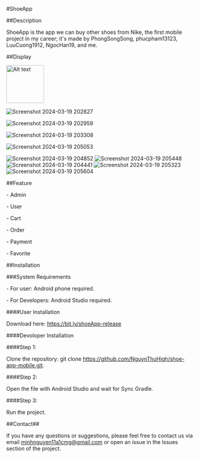#ShoeApp

##Description

ShoeApp is the app we can buy other shoes from Nike, the first mobile project in my career; it's made by PhongSongSong, phucpham13123, LuuCuong1912, NgocHan19, and me.	

##Display

<img src="[link_to_image.jpg](https://github.com/NguynThuHigh/shoe-app-mobile/assets/87266672/c7385254-9b1a-4910-817a-d4baa52f724e)" alt="Alt text" style="width:100px">

![Screenshot 2024-03-19 202827](https://github.com/NguynThuHigh/shoe-app-mobile/assets/87266672/33e3bcba-c57b-4c08-bbcf-65ff850a01fe)

![Screenshot 2024-03-19 202959](https://github.com/NguynThuHigh/shoe-app-mobile/assets/87266672/6112c485-0281-4091-80f7-9836f468295b)

![Screenshot 2024-03-19 203308](https://github.com/NguynThuHigh/shoe-app-mobile/assets/87266672/ef09922c-f695-4c74-a890-aaf4ee44c211)

![Screenshot 2024-03-19 205053](https://github.com/NguynThuHigh/shoe-app-mobile/assets/87266672/3c6fa320-9ca4-432f-9c6e-19a99ae3cfb9)

![Screenshot 2024-03-19 204852](https://github.com/NguynThuHigh/shoe-app-mobile/assets/87266672/6c76c2b6-17e7-41cc-89bd-4e536e3a12e9)
![Screenshot 2024-03-19 205448](https://github.com/NguynThuHigh/shoe-app-mobile/assets/87266672/e75023a3-c10b-42d3-981b-bf89810a1738)
![Screenshot 2024-03-19 204441](https://github.com/NguynThuHigh/shoe-app-mobile/assets/87266672/51acc3a8-c151-45e0-a142-61cce03c2652)
![Screenshot 2024-03-19 205323](https://github.com/NguynThuHigh/shoe-app-mobile/assets/87266672/7433965a-1ad5-4823-82b3-324cb2cc336e)
![Screenshot 2024-03-19 205604](https://github.com/NguynThuHigh/shoe-app-mobile/assets/87266672/af55af40-7d18-4532-b3ec-ab37b087fbc8)


##Feature

\- Admin

\- User

\- Cart

\- Order

\- Payment

\- Favorite

##Installation

###System Requirements

\- For user: Android phone required.

\- For Developers: Android Studio required.

####User Installation

Download here: <https://bit.ly/shoeApp-release>

####Devoloper Installation

####Step 1:

Clone the repository: git clone <https://github.com/NguynThuHigh/shoe-app-mobile.git>.

####Step 2:

Open the file with Android Studio and wait for Sync Gradle.

####Step 3:

Run the project.

##Contact##

If you have any questions or suggestions, please feel free to contact us via email minhnguyen11a1cmg@gmail.com or open an issue in the Issues section of the project.




